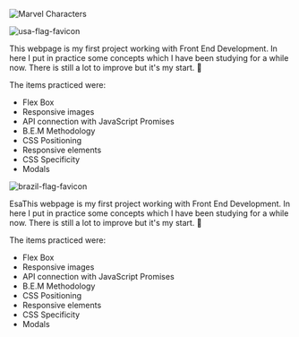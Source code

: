 ![Marvel Characters](https://i.imgur.com/PKxWKhe.png)

![usa-flag-favicon](https://i.imgur.com/RAZx2ua.png)

This webpage is my first project working with Front End Development. In here I put in practice some concepts which I have been studying for a while now. There is still a lot to improve but it's my start. :slightly_smiling_face:

The items practiced were:

 - Flex Box
 - Responsive images
 - API connection with JavaScript Promises
 - B.E.M Methodology
 - CSS Positioning
 - Responsive elements
 - CSS Specificity
 - Modals

![brazil-flag-favicon](https://i.imgur.com/5R3DqRQ.png)

EsaThis webpage is my first project working with Front End Development. In here I put in practice some concepts which I have been studying for a while now. There is still a lot to improve but it's my start. :slightly_smiling_face:

The items practiced were:

 - Flex Box
 - Responsive images
 - API connection with JavaScript Promises
 - B.E.M Methodology
 - CSS Positioning
 - Responsive elements
 - CSS Specificity
 - Modals
<!--stackedit_data:
eyJoaXN0b3J5IjpbLTE1MTc4NDgxLC0xNjExMTU1NTM4LC0xMj
Q2MTYyMjA2XX0=
-->